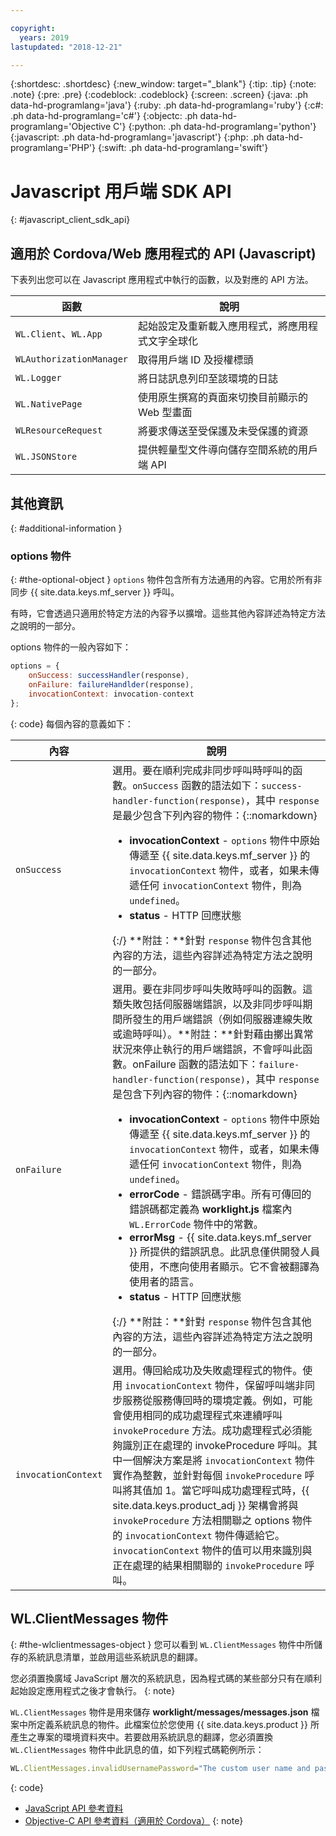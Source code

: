 ```yaml
---

copyright:
  years: 2019
lastupdated: "2018-12-21"

---
```


{:shortdesc: .shortdesc}
{:new_window: target="_blank"}
{:tip: .tip}
{:note: .note}
{:pre: .pre}
{:codeblock: .codeblock}
{:screen: .screen}
{:java: .ph data-hd-programlang='java'}
{:ruby: .ph data-hd-programlang='ruby'}
{:c#: .ph data-hd-programlang='c#'}
{:objectc: .ph data-hd-programlang='Objective C'}
{:python: .ph data-hd-programlang='python'}
{:javascript: .ph data-hd-programlang='javascript'}
{:php: .ph data-hd-programlang='PHP'}
{:swift: .ph data-hd-programlang='swift'}

# Javascript 用戶端 SDK API
{: #javascript_client_sdk_api}

## 適用於 Cordova/Web 應用程式的 API (Javascript)

下表列出您可以在 Javascript 應用程式中執行的函數，以及對應的 API 方法。

| 函數 | 說明 |
|----------|-------------|
| `WL.Client`、`WL.App` | 起始設定及重新載入應用程式，將應用程式文字全球化 | 
| `WLAuthorizationManager` | 取得用戶端 ID 及授權標頭 |
| `WL.Logger` | 將日誌訊息列印至該環境的日誌 |
| `WL.NativePage` | 使用原生撰寫的頁面來切換目前顯示的 Web 型畫面 |
| `WLResourceRequest` | 將要求傳送至受保護及未受保護的資源 | 
| `WL.JSONStore` | 提供輕量型文件導向儲存空間系統的用戶端 API | 

## 其他資訊
{: #additional-information }
### options 物件
{: #the-optional-object }
`options` 物件包含所有方法通用的內容。它用於所有非同步 {{ site.data.keys.mf_server }} 呼叫。

有時，它會透過只適用於特定方法的內容予以擴增。這些其他內容詳述為特定方法之說明的一部分。

options 物件的一般內容如下：

```javascript
options = {
    onSuccess: successHandler(response),
    onFailure: failureHandlder(response),
    invocationContext: invocation-context
};
```
{: code}
每個內容的意義如下：

| 內容 | 說明 |
|----------|-------------|
| `onSuccess` | 選用。要在順利完成非同步呼叫時呼叫的函數。`onSuccess` 函數的語法如下：`success-handler-function(response)`，其中 `response` 是最少包含下列內容的物件：{::nomarkdown}<ul><li><b>invocationContext</b> - <code>options</code> 物件中原始傳遞至 {{ site.data.keys.mf_server }} 的 <code>invocationContext</code> 物件，或者，如果未傳遞任何 <code>invocationContext</code> 物件，則為 <code>undefined</code>。</li><li><b>status</b> - HTTP 回應狀態</li></ul>{:/} **附註：**針對 `response` 物件包含其他內容的方法，這些內容詳述為特定方法之說明的一部分。|
| `onFailure` | 選用。要在非同步呼叫失敗時呼叫的函數。這類失敗包括伺服器端錯誤，以及非同步呼叫期間所發生的用戶端錯誤（例如伺服器連線失敗或逾時呼叫）。**附註：**針對藉由擲出異常狀況來停止執行的用戶端錯誤，不會呼叫此函數。onFailure 函數的語法如下：`failure-handler-function(response)`，其中 `response` 是包含下列內容的物件：{::nomarkdown}<ul><li><b>invocationContext</b> - <code>options</code> 物件中原始傳遞至 {{ site.data.keys.mf_server }} 的 <code>invocationContext</code> 物件，或者，如果未傳遞任何 <code>invocationContext</code> 物件，則為 <code>undefined</code>。</li><li><b>errorCode</b> - 錯誤碼字串。所有可傳回的錯誤碼都定義為 <b>worklight.js</b> 檔案內 <code>WL.ErrorCode</code> 物件中的常數。</li><li><b>errorMsg</b> - {{ site.data.keys.mf_server }} 所提供的錯誤訊息。此訊息僅供開發人員使用，不應向使用者顯示。它不會被翻譯為使用者的語言。</li><li><b>status</b> - HTTP 回應狀態</li></li></ul>{:/} **附註：**針對 `response` 物件包含其他內容的方法，這些內容詳述為特定方法之說明的一部分。|
| `invocationContext` | 選用。傳回給成功及失敗處理程式的物件。使用 `invocationContext` 物件，保留呼叫端非同步服務從服務傳回時的環境定義。例如，可能會使用相同的成功處理程式來連續呼叫 `invokeProcedure` 方法。成功處理程式必須能夠識別正在處理的 invokeProcedure 呼叫。其中一個解決方案是將 `invocationContext` 物件實作為整數，並針對每個 `invokeProcedure` 呼叫將其值加 1。當它呼叫成功處理程式時，{{ site.data.keys.product_adj }} 架構會將與 `invokeProcedure` 方法相關聯之 options 物件的 `invocationContext` 物件傳遞給它。`invocationContext` 物件的值可以用來識別與正在處理的結果相關聯的 `invokeProcedure` 呼叫。| 

## WL.ClientMessages 物件
{: #the-wlclientmessages-object }
您可以看到 `WL.ClientMessages` 物件中所儲存的系統訊息清單，並啟用這些系統訊息的翻譯。

您必須置換廣域 JavaScript 層次的系統訊息，因為程式碼的某些部分只有在順利起始設定應用程式之後才會執行。
{: note}

`WL.ClientMessages` 物件是用來儲存 **worklight/messages/messages.json** 檔案中所定義系統訊息的物件。此檔案位於您使用 {{ site.data.keys.product }} 所產生之專案的環境資料夾中。若要啟用系統訊息的翻譯，您必須置換 `WL.ClientMessages` 物件中此訊息的值，如下列程式碼範例所示：

```javascript
WL.ClientMessages.invalidUsernamePassword="The custom user name and password are not valid";
```
{: code}


* [JavaScript API 參考資料](http://mobilefirstplatform.ibmcloud.com/tutorials/en/foundation/8.0/api/client-side-api/javascript/client/#javascript-api-reference)
* [Objective-C API 參考資料（適用於 Cordova）](http://mobilefirstplatform.ibmcloud.com/tutorials/en/foundation/8.0/api/client-side-api/javascript/client/#objective-c-api-reference-for-cordova)
{: note}

